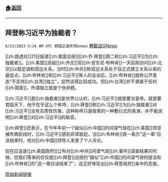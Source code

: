 ###  [:house:返回](README.md)
---


## 拜登称习近平为独裁者？
`6/21/2023 5:24 AM UTC 韩国正道农场Gnews` [轉載自GNews](https://gnews.org/articles/1399557)

[[zh:路透社]]21日报道[[zh:美国总统]][[zh:乔·拜登]]周二称[[zh:习近平]]为[[zh:独裁者]]。[[zh:美国]]高级[[zh:外交]]官[[zh:安东尼·布林肯]]一天前刚访问[[zh:北京]]以稳定调和双边关系，当时[[zh:中共]]称双边关系处于自正式建立关系以来的最低点。[[zh:布林肯]]和[[zh:习近平]]等人的会谈后，[[zh:布林肯]]就称公开表态“不支持[[zh:台湾]]独立”，显然谈得比较成功。但[[zh:台湾]]并不隶属于任何[[zh:国家]]，所谓独立就是个伪命题。

[[zh:习近平]]是[[zh:独裁者]]是世界公认的，[[zh:习近平]]就是要当皇帝，就是要君临天下，他不在乎这么个称呼。[[zh:拜登]]称[[zh:习近平]]为[[zh:独裁者]]对[[zh:习近平]]没有实质性伤害，这种称呼只是政客的一种敷衍式的表演，并不能说明[[zh:拜登]]对[[zh:习近平]]的敌意。

[[zh:拜登]]还表示，在今年年初一个疑似[[zh:中国]]的间谍气球在[[zh:美国]]领空被吹离航线时，[[zh:习近平]]感到非常尴尬，当[[zh:布林肯]]周一表示“这一章”应该结束时，他对[[zh:中国]]领导人发表了个人评论。

现在应该是[[zh:美国政府]]公布对[[zh:中共]]间谍气球[[zh:事件]]调查结果的时候，但我们等来的仅仅是[[zh:拜登]]总统的“疑似”[[zh:中国]]的间谍气球的提法和[[zh:布林肯]]的“这一章应该结束了”。这正好体现出[[zh:拜登政府]]亲中的态度。

[原始新闻链接](https://www.reuters.com/world/biden-calls-chinese-president-xi-dictator-2023-06-21/)
